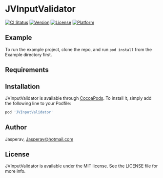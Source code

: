 # JVInputValidator

[![CI Status](https://img.shields.io/travis/Jasperav/JVInputValidator.svg?style=flat)](https://travis-ci.org/Jasperav/JVInputValidator)
[![Version](https://img.shields.io/cocoapods/v/JVInputValidator.svg?style=flat)](https://cocoapods.org/pods/JVInputValidator)
[![License](https://img.shields.io/cocoapods/l/JVInputValidator.svg?style=flat)](https://cocoapods.org/pods/JVInputValidator)
[![Platform](https://img.shields.io/cocoapods/p/JVInputValidator.svg?style=flat)](https://cocoapods.org/pods/JVInputValidator)

## Example

To run the example project, clone the repo, and run `pod install` from the Example directory first.

## Requirements

## Installation

JVInputValidator is available through [CocoaPods](https://cocoapods.org). To install
it, simply add the following line to your Podfile:

```ruby
pod 'JVInputValidator'
```

## Author

Jasperav, Jasperav@hotmail.com

## License

JVInputValidator is available under the MIT license. See the LICENSE file for more info.
